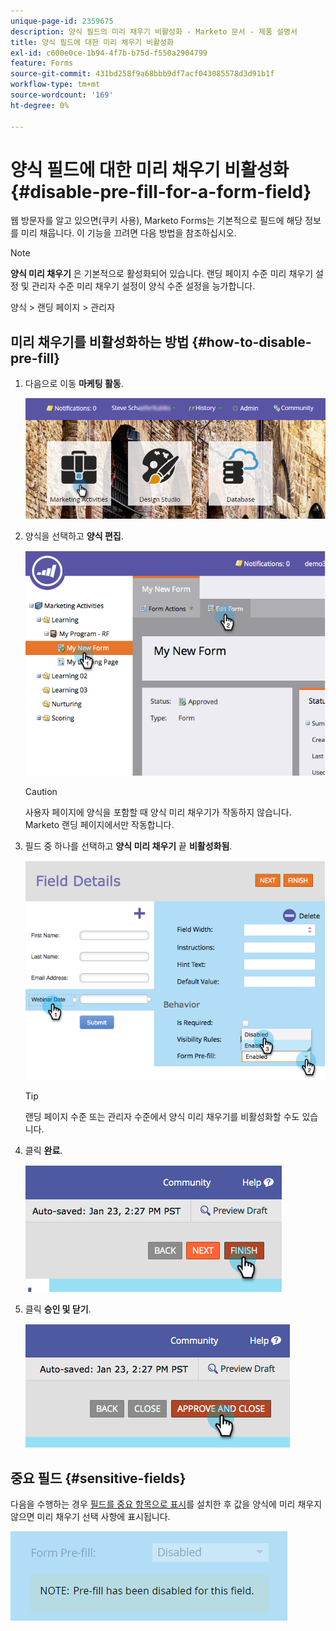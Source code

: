 ```yaml
---
unique-page-id: 2359675
description: 양식 필드의 미리 채우기 비활성화 - Marketo 문서 - 제품 설명서
title: 양식 필드에 대한 미리 채우기 비활성화
exl-id: c600e0ce-1b94-4f7b-b75d-f550a2904799
feature: Forms
source-git-commit: 431bd258f9a68bbb9df7acf043085578d3d91b1f
workflow-type: tm+mt
source-wordcount: '169'
ht-degree: 0%

---
```


# 양식 필드에 대한 미리 채우기 비활성화 {#disable-pre-fill-for-a-form-field}

웹 방문자를 알고 있으면(쿠키 사용), Marketo Forms는 기본적으로 필드에 해당 정보를 미리 채웁니다. 이 기능을 끄려면 다음 방법을 참조하십시오.

>[!NOTE]
>
>**양식 미리 채우기** 은 기본적으로 활성화되어 있습니다. 랜딩 페이지 수준 미리 채우기 설정 및 관리자 수준 미리 채우기 설정이 양식 수준 설정을 능가합니다.
>
>양식 > 랜딩 페이지 > 관리자

## 미리 채우기를 비활성화하는 방법 {#how-to-disable-pre-fill}

1. 다음으로 이동 **마케팅 활동**.

   ![](assets/login-marketing-activities-7.png)

1. 양식을 선택하고 **양식 편집**.

   ![](assets/image2014-9-15-14-3a26-3a46.png)

   >[!CAUTION]
   >
   >사용자 페이지에 양식을 포함할 때 양식 미리 채우기가 작동하지 않습니다. Marketo 랜딩 페이지에서만 작동합니다.

1. 필드 중 하나를 선택하고 **양식 미리 채우기** 끝 **비활성화됨**.

   ![](assets/image2014-9-15-14-3a26-3a54.png)

   >[!TIP]
   >
   >랜딩 페이지 수준 또는 관리자 수준에서 양식 미리 채우기를 비활성화할 수도 있습니다.

1. 클릭 **완료**.

   ![](assets/image2014-9-15-14-3a27-3a1.png)

1. 클릭 **승인 및 닫기**.

   ![](assets/image2014-9-15-14-3a27-3a6.png)

## 중요 필드 {#sensitive-fields}

다음을 수행하는 경우 [필드를 중요 항목으로 표시](/help/marketo/product-docs/administration/field-management/mark-a-field-as-sensitive.md)를 설치한 후 값을 양식에 미리 채우지 않으면 미리 채우기 선택 사항에 표시됩니다.

![](assets/disable-pre-fill.png)
